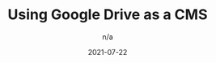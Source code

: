 ---
author: n/a
date: 2021-07-22
publisher: css
tags:
  - content-management
  - google-drive
target_url: https://css-tricks.com/using-google-drive-as-a-cms/
title: Using Google Drive as a CMS
---
